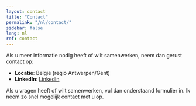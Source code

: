 ```yaml
---
layout: contact
title: "Contact"
permalink: "/nl/contact/"
sidebar: false
lang: nl
ref: contact
---
```


Als u meer informatie nodig heeft of wilt samenwerken, neem dan gerust contact op:
- **Locatie**: België (regio Antwerpen/Gent)
- **LinkedIn**: [LinkedIn](https://www.linkedin.com/in/kristofriebbels)

Als u vragen heeft of wilt samenwerken, vul dan onderstaand formulier in. Ik neem zo snel mogelijk contact met u op.